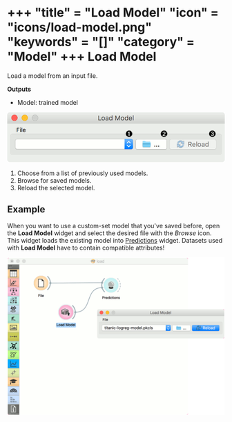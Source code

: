 +++
"title" = "Load Model"
"icon" = "icons/load-model.png"
"keywords" = "[]"
"category" = "Model"
+++
Load Model
==========

Load a model from an input file.

**Outputs**

- Model: trained model

![](/images/model/LoadModel-stamped.png)

1. Choose from a list of previously used models.
2. Browse for saved models.
3. Reload the selected model.

Example
-------

When you want to use a custom-set model that you've saved before, open the **Load Model** widget and select the desired file with the *Browse* icon. This widget loads the existing model into [Predictions](/widget-catalog/evaluation/predictions) widget. Datasets used with **Load Model** have to contain compatible attributes!

![](/images/model/LoadModel-example.png)
